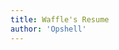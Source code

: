 ```yaml
---
title: Waffle's Resume
author: 'Opshell'
---
```


<script setup>
    import TemplateResume from '../../components/ResumeTemplete.vue';
</script>

<TemplateResume />

